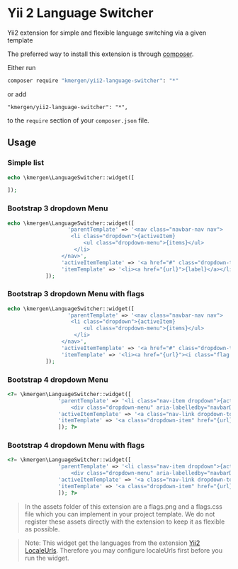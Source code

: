 # Yii 2 Language Switcher
Yii2 extension for simple and flexible language switching via a given template

The preferred way to install this extension is through [composer](https://getcomposer.org/).

Either run

```bash
composer require "kmergen/yii2-language-switcher": "*"
```

or add

```
"kmergen/yii2-language-switcher": "*",
```

to the `require` section of your `composer.json` file.

## Usage


### Simple list
```php
echo \kmergen\LanguageSwitcher::widget([

]);
```
### Bootstrap 3 dropdown Menu
```php
echo \kmergen\LanguageSwitcher::widget([
                   'parentTemplate' => '<nav class="navbar-nav nav">
                    <li class="dropdown">{activeItem}
                        <ul class="dropdown-menu">{items}</ul>
                     </li>   
                 </nav>',
                 'activeItemTemplate' => '<a href="#" class="dropdown-toggle" data-toggle="dropdown" role="button" aria-haspopup="true" aria-expanded="false">{label} <span class="caret"></span></a>',
                 'itemTemplate' => '<li><a href="{url}">{label}</a></li>'
            ]);
```


### Bootstrap 3 dropdown Menu with flags
```php
echo \kmergen\LanguageSwitcher::widget([
                   'parentTemplate' => '<nav class="navbar-nav nav">
                    <li class="dropdown">{activeItem}
                        <ul class="dropdown-menu">{items}</ul>
                     </li>   
                 </nav>',
                 'activeItemTemplate' => '<a href="#" class="dropdown-toggle" data-toggle="dropdown" role="button" aria-haspopup="true" aria-expanded="false"><i class="flag flag-{language}"></i> {label} <span class="caret"></span></a>',
                 'itemTemplate' => '<li><a href="{url}"><i class="flag flag-{language}"></i> {label}</a></li>'
            ]);
```

### Bootstrap 4 dropdown Menu
```php
<?= \kmergen\LanguageSwitcher::widget([
                'parentTemplate' => '<li class="nav-item dropdown">{activeItem}                               
                    <div class="dropdown-menu" aria-labelledby="navbarDropdownLanguageMenuLink">{items}</div></li>',
                'activeItemTemplate' => '<a class="nav-link dropdown-toggle" href="#" id="navbarDropdown" role="button" data-toggle="dropdown" aria-haspopup="true" aria-expanded="false">{label}</a>',
                'itemTemplate' => '<a class="dropdown-item" href="{url}">{label}</a>'
                ]); ?>
```

### Bootstrap 4 dropdown Menu with flags
```php
<?= \kmergen\LanguageSwitcher::widget([
                'parentTemplate' => '<li class="nav-item dropdown">{activeItem}                               
                    <div class="dropdown-menu" aria-labelledby="navbarDropdownLanguageMenuLink">{items}</div></li>',
                'activeItemTemplate' => '<a class="nav-link dropdown-toggle" href="#" id="navbarDropdown" role="button" data-toggle="dropdown" aria-haspopup="true" aria-expanded="false">{label}</a>',
                'itemTemplate' => '<a class="dropdown-item" href="{url}"><i class="flag flag-{language}"></i> {label}</a>'
                ]); ?>
```
> In the assets folder of this extension are a flags.png and a flags.css file which you can implement in your project template. We do not register these assets directly with the extension to keep it as flexible as possible. 

> Note: This widget get the languages from the extension [Yii2 LocaleUrls](https://github.com/codemix/yii2-localeurls/). Therefore you may configure localeUrls first before
you run the widget.
 

